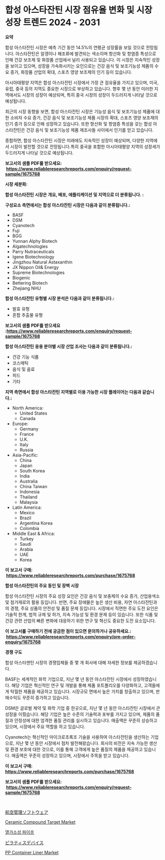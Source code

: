 <p><h1>합성 아스타잔틴 시장 점유율 변화 및 시장 성장 트렌드 2024 - 2031</h1></p><p><strong>요약</strong></p>
<p><p>합성 아스타잔틴 시장은 예측 기간 동안 14.5%의 연평균 성장률을 보일 것으로 전망됩니다. 아스타잔틴은 알갱이나 해조류에 발견되는 색소이며 항산화 및 항염증 특성으로 인해 건강 보조제 및 화장품 산업에서 널리 사용되고 있습니다. 이 시장은 지속적인 성장을 보이고 있으며, 성장을 가속화시키는 요인으로는 건강 음식 및 보조기능성 제품의 수요 증가, 화장품 산업의 확대, 스포츠 영양 보조제의 인기 등이 있습니다.</p><p>아시아태평양 지역은 합성 아스타잔틴 시장에서 가장 큰 점유율을 가지고 있으며, 미국, 유럽, 중국 등의 지역도 중요한 시장으로 부상하고 있습니다. 향후 몇 년 동안 이러한 지역에서도 시장의 성장이 예상되며, 특히 중국 시장의 성장이 두드러지게 나타날 것으로 예상됩니다.</p><p>최근의 시장 동향을 보면, 합성 아스타잔틴 시장은 기능성 음식 및 보조기능성 제품에 대한 소비자 수요 증가, 건강 음식 및 보조기능성 제품 시장의 확대, 스포츠 영양 보조제의 인기 증가 등으로 인해 성장하고 있습니다. 또한 항산화 및 항염증 특성을 갖는 합성 아스타잔틴은 건강 음식 및 보조기능성 제품 제조사들 사이에서 인기를 얻고 있습니다.</p><p>종합하면, 합성 아스타잔틴 시장은 미래에도 지속적인 성장이 예상되며, 다양한 지역에서 시장이 발전할 것으로 전망됩니다.특히 중국을 포함한 아시아태평양 지역의 성장세가 두드러지게 나타날 것으로 예상됩니다.</p></p>
<p><strong>보고서의 샘플 PDF를 받으세요: &nbsp;<a href="https://www.reliableresearchreports.com/enquiry/request-sample/1675768">https://www.reliableresearchreports.com/enquiry/request-sample/1675768</a></strong></p>
<p><strong>시장 세분화:</strong></p>
<p><strong> 합성 아스타잔틴 시장은 개요, 배포, 애플리케이션 및 지역으로 더 분류됩니다. :</strong></p>
<p><strong>구성요소 측면에서는 합성 아스타잔틴 시장은 다음과 같이 분류됩니다.:</strong></p>
<p><ul><li>BASF</li><li>DSM</li><li>Cyanotech</li><li>Fuji</li><li>BGG</li><li>Yunnan Alphy Biotech</li><li>Algatechnologies</li><li>Parry Nutraceuticals</li><li>Igene Biotechnology</li><li>Jingzhou Natural Astaxanthin</li><li>JX Nippon Oil& Energy</li><li>Supreme Biotechnologies</li><li>Biogenic</li><li>Bettering Biotech</li><li>Zhejiang NHU</li></ul></p>
<p><strong> 합성 아스타잔틴 유형별 시장 분석은 다음과 같이 분류됩니다.:</strong></p>
<p><ul><li>발효 유형</li><li>혼합 추출물 유형</li></ul></p>
<p><strong>보고서의 샘플 PDF를 받으세요 :<a href="https://www.reliableresearchreports.com/enquiry/request-sample/1675768">https://www.reliableresearchreports.com/enquiry/request-sample/1675768</a></strong></p>
<p><strong> 합성 아스타잔틴 응용 분야별 시장 산업 조사는 다음과 같이 분류됩니다.:</strong></p>
<p><ul><li>건강 기능 식품</li><li>코스메틱</li><li>음식 및 음료</li><li>피드</li><li>기타</li></ul></p>
<p><strong>지역 측면에서 합성 아스타잔틴 지역별로 이용 가능한 시장 플레이어는 다음과 같습니다.:</strong></p>
<p><ul>
    <li>
        North America:
        <ul>
            <li>United States</li>
            <li>Canada</li>
        </ul>
    </li>
    <li>
        Europe:
        <ul>
            <li>Germany</li>
            <li>France</li>
            <li>U.K.</li>
            <li>Italy</li>
            <li>Russia</li>
        </ul>
    </li>
    <li>
        Asia-Pacific:
        <ul>
            <li>China</li>
            <li>Japan</li>
            <li>South Korea</li>
            <li>India</li>
            <li>Australia</li>
            <li>China Taiwan</li>
            <li>Indonesia</li>
            <li>Thailand</li>
            <li>Malaysia</li>
        </ul>
    </li>
    <li>
        Latin America:
        <ul>
            <li>Mexico</li>
            <li>Brazil</li>
            <li>Argentina Korea</li>
            <li>Colombia</li>
        </ul>
    </li>
    <li>
        Middle East & Africa:
        <ul>
            <li>Turkey</li>
            <li>Saudi</li>
            <li>Arabia</li>
            <li>UAE</li>
            <li>Korea</li>
        </ul>
    </li>
    </ul></p>
<p><strong>이 보고서 구매: &nbsp;<a href="https://www.reliableresearchreports.com/purchase/1675768">https://www.reliableresearchreports.com/purchase/1675768</a></strong></p>
<p><strong>합성 아스타잔틴의 주요 동인 및 장벽 시장</strong></p>
<p><p>합성 아스타잔틴 시장의 주요 성장 요인은 건강 음식 및 보충제의 수요 증가, 산업용색소 및 첨가제로의 활용 등입니다. 반면, 주요 장애물은 높은 생산 비용, 자연 아스타잔틴과의 경쟁, 주요 상품의 안전성 및 품질 문제 등입니다. 시장에서 직면한 주요 도전 요인은 기술적 한계, 법적 규제 및 허가, 지속 가능성 및 환경 문제 등이 있습니다. 또한 식품 및 건강 관련 산업의 빠른 변화에 대응하기 위한 연구 및 혁신도 중요한 도전 요소입니다.</p></p>
<p><strong>이 보고서를 구매하기 전에 궁금한 점이 있으면 문의하거나 공유하세요.: &nbsp;<a href="https://www.reliableresearchreports.com/enquiry/pre-order-enquiry/1675768">https://www.reliableresearchreports.com/enquiry/pre-order-enquiry/1675768</a></strong></p>
<p><strong>경쟁 구도</strong></p>
<p><p>합성 아스타잰틴 시장의 경쟁업체들 중 몇 개 회사에 대해 자세한 정보를 제공하겠습니다. </p><p>BASF는 세계적인 화학 기업으로, 지난 몇 년 동안 아스타잔틴 시장에서 성장하였습니다. 해당 기업은 혁신적인 연구 및 개발을 통해 제품 포트폴리오를 다양화하고, 고객들에게 탁월한 제품을 제공하고 있습니다. 시장규모 면에서 높은 가치를 창출하고 있으며, 판매수익도 꾸준히 증가하고 있습니다.</p><p>DSM은 글로벌 제약 및 화학 기업 중 한곳으로, 지난 몇 년 동안 아스타잔틴 시장에서 큰 성장을 이뤘습니다. 해당 기업은 높은 수준의 기술력과 포부를 가지고 있으며, 제품의 품질과 안정성에 대한 엄격한 품질 관리를 실시하고 있습니다. 매출액은 꾸준히 상승하고 있으며, 시장에서 주요 역할을 하고 있습니다.</p><p>Cyanotech는 혁신적인 마이크로초록조 기술을 사용하여 아스타잔틴을 생산하는 기업으로, 지난 몇 년 동안 시장에서 점차 발전해왔습니다. 회사의 비전은 지속 가능한 생산 및 환경 보호에 대한 것으로, 이를 통해 고객에게 높은 품질의 제품을 제공하고 있습니다. 매출액은 꾸준히 성장하고 있으며, 시장에서 주목을 받고 있습니다.</p></p>
<p><strong>이 보고서 구매: &nbsp; <a href="https://www.reliableresearchreports.com/purchase/1675768">https://www.reliableresearchreports.com/purchase/1675768</a></strong></p>
<p><strong>보고서의 샘플 PDF를 받으세요: &nbsp;<a href="https://www.reliableresearchreports.com/enquiry/request-sample/1675768">https://www.reliableresearchreports.com/enquiry/request-sample/1675768</a></strong><strong></strong></p>
<p>&nbsp;</p>
<p><p><a href="https://medium.com/@verniebarton2023/%E8%88%AA%E7%A9%BA%E7%AE%A1%E7%90%86%E3%82%BD%E3%83%95%E3%83%88%E3%82%A6%E3%82%A7%E3%82%A2%E3%81%AE%E5%B8%82%E5%A0%B4%E3%82%B7%E3%82%A7%E3%82%A2%E3%81%AE%E9%80%B2%E5%8C%96%E3%81%A8%E5%B8%82%E5%A0%B4%E6%88%90%E9%95%B7%E3%83%88%E3%83%AC%E3%83%B3%E3%83%892024%E5%B9%B4%E3%81%8B%E3%82%892031%E5%B9%B4%E3%81%BE%E3%81%A7-844cc029ad01">航空管理ソフトウェア</a></p><p><a href="https://issuu.com/reportprime-2/docs/ceramic-compound-target-market-size-2030.pptx">Ceramic Compound Target Market</a></p><p><a href="https://medium.com/@kellylyncyh543964/%EC%97%B4%EA%B0%80%EC%86%8C%EC%84%B1-%ED%8C%8C%EC%9D%B4%ED%94%84-%EC%8B%9C%EC%9E%A5-%EA%B2%BD%EC%9F%81-%EB%B6%84%EC%84%9D-%EC%8B%9C%EC%9E%A5-%EB%8F%99%ED%96%A5-%EB%B0%8F-2031%EB%85%84%EA%B9%8C%EC%A7%80%EC%9D%98-%EC%98%88%EC%B8%A1-9d8fb65de1e9">열가소성 파이프</a></p><p><a href="https://medium.com/@briaabshire64/%E3%83%94%E3%83%A9%E3%83%86%E3%82%A3%E3%82%B9%E3%83%87%E3%83%90%E3%82%A4%E3%82%B9%E5%B8%82%E5%A0%B4%E3%81%AE%E6%B4%9E%E5%AF%9F-%E5%B8%82%E5%A0%B4%E3%83%88%E3%83%AC%E3%83%B3%E3%83%89-%E6%88%90%E9%95%B7-2024%E5%B9%B4%E3%81%8B%E3%82%892031%E5%B9%B4%E3%81%BE%E3%81%A7%E3%81%AE%E4%BA%88%E6%B8%AC-11966a019a04">ピラティスデバイス</a></p><p><a href="https://github.com/bmorecock/Market-Research-Report-List-2/blob/main/pp-container-liner-market.md">PP Container Liner Market</a></p></p>